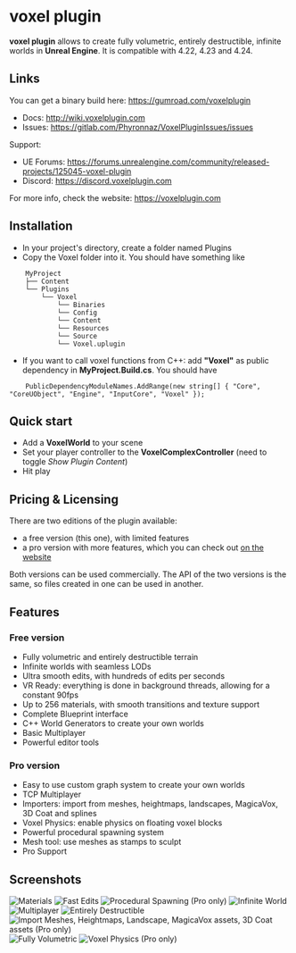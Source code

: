 # voxel plugin

**voxel plugin** allows to create fully volumetric, entirely destructible, infinite worlds in **Unreal Engine**.
It is compatible with 4.22, 4.23 and 4.24.

## Links

You can get a binary build here: https://gumroad.com/voxelplugin

- Docs: http://wiki.voxelplugin.com
- Issues: https://gitlab.com/Phyronnaz/VoxelPluginIssues/issues

Support:
- UE Forums: https://forums.unrealengine.com/community/released-projects/125045-voxel-plugin
- Discord: https://discord.voxelplugin.com

For more info, check the website: https://voxelplugin.com

## Installation

* In your project's directory, create a folder named Plugins
* Copy the Voxel folder into it. You should have something like
```
    MyProject
    ├── Content
    └── Plugins
        └── Voxel
            └── Binaries
            └── Config
            └── Content
            └── Resources
            └── Source
            └── Voxel.uplugin
```
* If you want to call voxel functions from C++: add **"Voxel"** as public dependency in **MyProject.Build.cs**. You should have
```
    PublicDependencyModuleNames.AddRange(new string[] { "Core", "CoreUObject", "Engine", "InputCore", "Voxel" });
```

## Quick start

* Add a **VoxelWorld** to your scene
* Set your player controller to the **VoxelComplexController** (need to toggle *Show Plugin Content*)
* Hit play

## Pricing & Licensing

There are two editions of the plugin available:

* a free version (this one), with limited features
* a pro version with more features, which you can check out [on the website](https://voxelplugin.com)

Both versions can be used commercially. The API of the two versions is the same, so files created in one can be used in another.

## Features

### Free version
* Fully volumetric and entirely destructible terrain
* Infinite worlds with seamless LODs
* Ultra smooth edits, with hundreds of edits per seconds
* VR Ready: everything is done in background threads, allowing for a constant 90fps
* Up to 256 materials, with smooth transitions and texture support
* Complete Blueprint interface
* C++ World Generators to create your own worlds
* Basic Multiplayer
* Powerful editor tools

### Pro version
* Easy to use custom graph system to create your own worlds
* TCP Multiplayer
* Importers: import from meshes, heightmaps, landscapes, MagicaVox, 3D Coat and splines
* Voxel Physics: enable physics on floating voxel blocks
* Powerful procedural spawning system
* Mesh tool: use meshes as stamps to sculpt
* Pro Support

## Screenshots
![Materials](https://i.imgur.com/du0V5i6.png)
![Fast Edits](https://i.imgur.com/4ouIrX9.png)
![Procedural Spawning (Pro only)](https://i.imgur.com/0Ic3o6h.png)
![Infinite World](https://i.imgur.com/hvfXNob.png)
![Multiplayer](https://i.imgur.com/wEMPfYm.png)
![Entirely Destructible](https://i.imgur.com/v3zjXQj.png)
![Import Meshes, Heightmaps, Landscape, MagicaVox assets, 3D Coat assets (Pro only)](https://i.imgur.com/YiX8afI.png)
![Fully Volumetric](https://i.imgur.com/9tH7yVv.png)
![Voxel Physics (Pro only)](https://i.imgur.com/c6Zc4oD.png)
